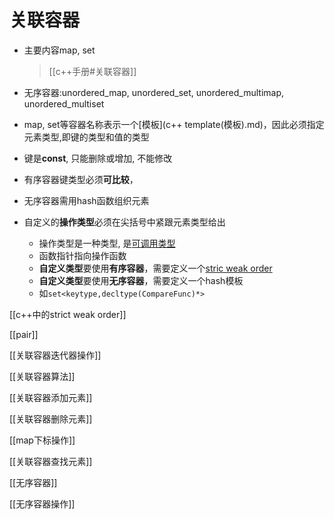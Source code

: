 # 关联容器

- 主要内容map, set

  > [[c++手册#关联容器]]
  
- 无序容器:unordered_map, unordered_set, unordered_multimap, unordered_multiset
- map, set等容器名称表示一个[模板](c++ template(模板).md)，因此必须指定元素类型,即键的类型和值的类型
- 键是**const**, 只能删除或增加, 不能修改
- 有序容器键类型必须**可比较**，
- 无序容器需用hash函数组织元素
- 自定义的**操作类型**必须在尖括号中紧跟元素类型给出
  - 操作类型是一种类型, 是[可调用类型](cpp-callable-type.md)
  - 函数指针指向操作函数
  - **自定义类型**要使用**有序容器**，需要定义一个[stric weak order](https://en.wikipedia.org/wiki/Weak_ordering)
  - **自定义类型**要使用**无序容器**，需要定义一个hash模板
  - 如`set<keytype,decltype(CompareFunc)*>`

[[c++中的strict weak order]]

[[pair]]

[[关联容器迭代器操作]]

[[关联容器算法]]

[[关联容器添加元素]]

[[关联容器删除元素]]

[[map下标操作]]

[[关联容器查找元素]]

[[无序容器]]

[[无序容器操作]]